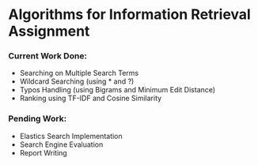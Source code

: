 # Algorithms for Information Retrieval Assignment

### Current Work Done:
* Searching on Multiple Search Terms
* Wildcard Searching (using * and ?)
* Typos Handling (using Bigrams and Minimum Edit Distance)
* Ranking using TF-IDF and Cosine Similarity

### Pending Work:
* Elastics Search Implementation
* Search Engine Evaluation
* Report Writing
